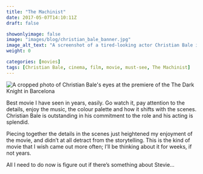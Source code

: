 ```yaml
---
title: "The Machinist"
date: 2017-05-07T14:10:11Z
draft: false

showonlyimage: false
image: "images/blog/christian_bale_banner.jpg"
image_alt_text: "A screenshot of a tired-looking actor Christian Bale in the movie The Machinist, with car parts displayed on the wall behind him."
weight: 0

categories: [movies]
tags: [Christian Bale, cinema, film, movie, must-see, The Machinist]
---
```


![A cropped photo of Christian Bale's eyes at the premiere of the The Dark Knight in Barcelona](/images/blog/christian_bale.jpg)

Best movie I have seen in years, easily. Go watch it, pay attention to the details, enjoy the music, the colour palette and how it shifts with the scenes. Christian Bale is outstanding in his commitment to the role and his acting is splendid.

Piecing together the details in the scenes just heightened my enjoyment of the movie, and didn’t at all detract from the storytelling. This is the kind of movie that I wish came out more often; I’ll be thinking about it for weeks, if not years.

All I need to do now is figure out if there’s something about Stevie…
